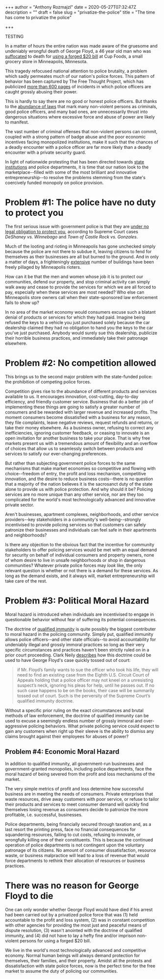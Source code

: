 +++
author = "Anthony Rozmajzl"
date = 2020-05-27T07:32:47Z
description = ""
draft = false
slug = "privatize-the-police"
title = "The time has come to privatize the police"

+++


TESTING


In a matter of hours the entire nation was made aware of the gruesome and undeniably wrongful death of George Floyd, a 46 year old man who was [suffocated](https://twitter.com/QasimRashid/status/1265389213714915333) to death for [using a forged $20 bill](https://www.thecut.com/2020/05/man-pinned-down-by-minneapolis-police-officer-dies.html) at Cup Foods, a small grocery store in Minneapolis, Minnesota. 

This tragedy refocused national attention to police brutality, a problem which sadly permeates much of our nation's police forces. This pattern of behavior has been captured by The Free Thought Project, which has publicized [more than 600 pages](https://thefreethoughtproject.com/category/cop-watch/) of incidents in which police officers are caught grossly abusing their power. 

This is hardly to say there are no good or honest police officers. But thanks to the [abundance of laws](https://mises.org/wire/too-many-laws-why-police-encounters-escalate) that mark many non-violent persons as criminals, good police officers, and many bad ones, are unnecessarily thrust into dangerous situations where excessive force and abuse of power are likely to manifest.

The vast number of criminal offenses that non-violent persons can commit, coupled with a strong pattern of badge abuse and the poor economic incentives facing monopolized institutions, make it such that the chances of a deadly encounter with a police officer are far more likely than a deadly encounter with a private security guard.

In light of nationwide protesting that has been directed towards [state institutions](https://www.cleveland.com/crime/2020/05/protesters-gather-in-columbus-over-death-of-george-floyd.html) and police departments, it is time that our nation look to the marketplace--filled with some of the most brilliant and innovative entrepreneurship--to resolve the problems stemming from the state's coercively funded monopoly on police provision.

# Problem #1: The police have no duty to protect you

The first serious issue with government police is that they are [under no legal obligation to protect you](https://mises.org/power-market/police-have-no-duty-protect-you-federal-court-affirms-yet-again), according to Supreme Court cases *DeShaney vs. Winnebago* and *Town of Castle Rock vs. Gonzales*. 

Much of the looting and rioting in Minneapolis has gone unchecked simply because the police are not there to subdue it, leaving citizens to fend for themselves as their businesses are all but burned to the ground. And in only a matter of days, a frighteningly [extensive](https://bringmethenews.com/minnesota-news/a-list-of-the-buildings-damaged-looted-in-minneapolis-riots) number of buildings have been freely pillaged by Minneapolis rioters.

How can it be that the men and women whose job it is to protect our communities, defend our property, and stop criminal activity can simply walk away and cease to provide the services for which we are all forced to pay, especially when these services are most needed? Who else can Minneapolis store owners call when their state-sponsored law enforcement fails to show up? 

In no area of the market economy would consumers excuse such a blatant denial of products or services for which they had paid. Imagine being refused the keys to a vehicle you just purchased solely because the car dealership claimed they had no obligation to hand you the keys to the car you've just purchased. Anybody would surely sue this dealership, publicize their horrible business practices, and immediately take their patronage elsewhere.

# Problem #2: No competition allowed

This brings us to the second major problem with the state-funded police: the prohibition of competing police forces. 

Competition gives rise to the abundance of different products and services available to us. It encourages innovation, cost-cutting, day-to-day efficiency, and friendly customer service. Business that do a better job of implementing these things are going to satisfy a greater number of consumers and be rewarded with larger revenue and increased profits. The moment consumers become dissatisfied with a business for any reason, they file complaints, leave negative reviews, request refunds and returns, or take their money elsewhere. As a business owner, refusing to correct any inefficiencies, ignoring customer feedback, or ceasing to innovate is an open invitation for another business to take your place. That is why free markets present us with a tremendous amount of flexibility and an overflow of choices that allow us to seamlessly switch between products and services to satisfy our ever-changing preferences.

But rather than subjecting government police forces to the same mechanisms that make market economies so competitive and flowing with choice--freedom of entry, the profit and loss mechanism, competitive innovation, and the desire to reduce business costs--there is no question that a majority of the nation believes it is the sacrosanct duty of the state alone to provide us with police protection. And why should it be? Policing services are no more unique than any other service, nor are they too complicated for the world's most technologically advanced and innovative private sector. 

Aren't businesses, apartment complexes, neighborhoods, and other service providers--key stakeholders in a community's well-being--strongly incentivised to provide policing services so that customers can safely patronize their businesses and individuals can feel safe in their apartments and neighborhoods?

Is there any objection to the obvious fact that the incentive for community stakeholders to offer policing services would be met with an equal demand for security on behalf of individual consumers and property owners, none of whom desire to live in unsafe neighborhoods or shop in dangerous communities? Whatever private police forces may *look* like, the only relevant question is whether or not there is a demand for these services. As long as the demand exists, and it always will, market entrepreneurship will take care of the rest.


# Problem #3: Political Moral Hazard
Moral hazard is introduced when individuals are incentivised to engage in questionable behavior without fear of suffering its potential consequences. 

The doctrine of [qualified immunity](https://www.cato.org/blog/why-qualified-immunity) is quite possibly the biggest contributer to moral hazard in the policing community. Simply put, qualified immunity allows police officers--and other state officials--to avoid accountability for undeniably illegal and grossly immoral practices so long as their very specific circumstances and practices haven't been strictly ruled on in a prior court proceeding. Clark Neily [describes](https://www.cato.org/blog/officer-involved-killing-george-floyd) how this doctrine could be used to have George Floyd's case quickly tossed out of court:

>if Mr. Floyd’s family wants to sue the officer who took his life, they will need to find an existing case from the Eighth U.S. Circuit Court of Appeals holding that a police officer may not kneel on a unresisting suspect’s neck, ignoring his pleas for help, until he passes out. If no such case happens to be on the books, their case will be summarily tossed out of court. Such is the perversity of the Supreme Court’s qualified immunity doctrine.

Without a specific prior ruling on the exact circumstances and brutal methods of law enforcement, the doctrine of qualified immunity can be used to excuse a seemingly endless number of grossly immoral and over-aggressive policing behaviors. What private policing service could expect to gain any customers when right up their sleeve is the ability to dismiss any claims brought against their employees for abuses of power?

## Problem #4: Economic Moral Hazard

In addition to qualified immunity, all government-run businesses and government-granted monopolies, including police departments, face the moral hazard of being severed from the profit and loss mechanisms of the market.

The very simple metrics of profit and loss determine how successful business are in meeting the needs of consumers. Private enterprises that waste resources, drive away customers with poor service, or refuse to tailor their products and services to meet consumer demand will quickly find themselves losing revenue as consumers decide to patronize the more profitable, i.e. successful, businesses.

Police departments, being financially secured through taxation and, as a last resort the printing press, face no financial consequences for squandering resources, failing to cut costs, refusing to innovate, or wrongfully killing one of their constituents. This is because the continued operation of police departments is not contingent upon the voluntary patronage of its citizens. No amount of consumer dissatisfaction, resource waste, or business malpractice will lead to a loss of revenue that would force departments to rethink their allocation of resources or business practices.

# There was no reason for George Floyd to die

One can only wonder whether George Floyd would have died if his arrest had been carried out by a privatized police force that was (1) held accountable to the profit and loss system, (2) was in constant competition with other agencies for providing the most just and peaceful means of dispute resolution, (3) wasn't anointed with the doctrine of qualified immunity, and (4) did not have to lay a hefty fine and/or imprison non-violent persons for using a forged $20 bill.

We live in the world's most technologically advanced and competitive economy. Normal human beings will always demand protection for themselves, their families, and their property. Amidst all the protests and dissatisfaction with state police forces, now is the perfect time for the free market to assume the duty of policing our communities.

